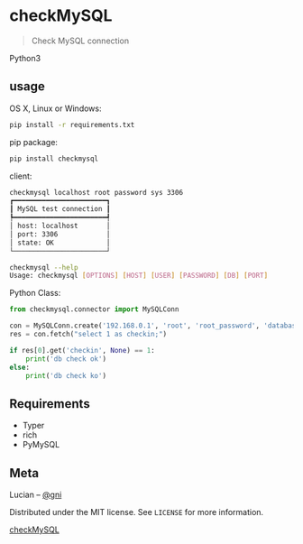 # checkMySQL
> Check MySQL connection

Python3

## usage

OS X, Linux or Windows:

```sh
pip install -r requirements.txt
```

pip package:

```sh
pip install checkmysql
```

client:

```sh
checkmysql localhost root password sys 3306
┏━━━━━━━━━━━━━━━━━━━━━━━┓
┃ MySQL test connection ┃
┡━━━━━━━━━━━━━━━━━━━━━━━┩
│ host: localhost       │
│ port: 3306            │
│ state: OK             │
└───────────────────────┘

checkmysql --help
Usage: checkmysql [OPTIONS] [HOST] [USER] [PASSWORD] [DB] [PORT]
```


Python Class:

```python
from checkmysql.connector import MySQLConn

con = MySQLConn.create('192.168.0.1', 'root', 'root_password', 'database_name', 3306)
res = con.fetch("select 1 as checkin;")

if res[0].get('checkin', None) == 1:
    print('db check ok')
else:
    print('db check ko')
```


## Requirements

* Typer
* rich
* PyMySQL

## Meta

Lucian – [@gni](https://twitter.com/gni)

Distributed under the MIT license. See ``LICENSE`` for more information.

[checkMySQL](https://github.com/gni/checkMySQL)
